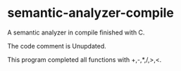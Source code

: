# semantic-analyzer-compile
A semantic analyzer in compile finished with C.

The code comment is Unupdated.

This program completed all functions with +,-,*,/,>,<.
